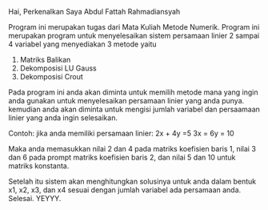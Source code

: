 Hai, Perkenalkan Saya Abdul Fattah Rahmadiansyah

Program ini merupakan tugas dari Mata Kuliah Metode Numerik.
Program ini merupakan program untuk menyelesaikan sistem persamaan linier 2 sampai 4 variabel yang menyediakan 3 metode yaitu
1. Matriks Balikan
2. Dekomposisi LU Gauss
3. Dekomposisi Crout

Pada program ini anda akan diminta untuk memilih metode mana yang ingin anda gunakan untuk menyelesaikan persamaan linier yang anda punya.
kemudian anda akan diminta untuk mengisi jumlah variabel dan persaamaan linier yang anda ingin selesaikan.

Contoh:
jika anda memiliki persamaan linier:
2x + 4y =5
3x = 6y = 10

Maka anda memasukkan nilai 2 dan 4 pada matriks koefisien baris 1, nilai 3 dan 6 pada prompt matriks koefisien baris 2, dan nilai 5 dan 10 untuk matriks konstanta.

Setelah itu sistem akan menghitungkan solusinya untuk anda dalam bentuk x1, x2, x3, dan x4 sesuai dengan jumlah variabel ada persamaan anda. Selesai.
YEYYY.

